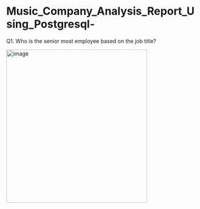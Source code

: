 # Music_Company_Analysis_Report_Using_Postgresql-
Q1. Who is the senior most employee based on the job title?


<img width="370" height="402" alt="image" src="https://github.com/user-attachments/assets/7e7c4d7d-2eda-451c-bad5-bf283f7e37ed" />
